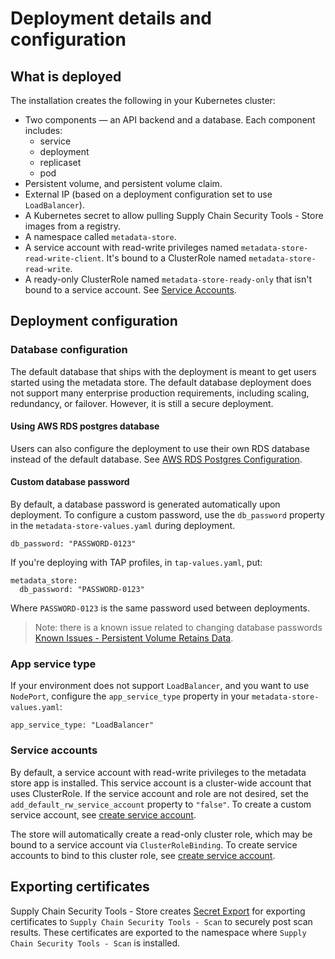 # Deployment details and configuration

## What is deployed

The installation creates the following in your Kubernetes cluster:

* Two components — an API backend and a database. 
  Each component includes:
    * service
    * deployment
    * replicaset
    * pod
* Persistent volume, and persistent volume claim.
* External IP (based on a deployment configuration set to use `LoadBalancer`).
* A Kubernetes secret to allow pulling Supply Chain Security Tools - Store images from a registry.
* A namespace called `metadata-store`.
* A service account with read-write privileges named `metadata-store-read-write-client`. It's bound to a ClusterRole named `metadata-store-read-write`.
* A ready-only ClusterRole named `metadata-store-ready-only` that isn't bound to a service account. See [Service Accounts](#service-accounts).

## <a id='configuration'></a> Deployment configuration
### Database configuration

The default database that ships with the deployment is meant to get users started using the metadata store. The default database deployment does not support many enterprise production requirements, including scaling, redundancy, or failover. However, it is still a secure deployment.

#### Using AWS RDS postgres database

Users can also configure the deployment to use their own RDS database instead of the default database. See [AWS RDS Postgres Configuration](use_aws_rds.md).

#### Custom database password

By default, a database password is generated automatically upon deployment. To configure a custom password, use the `db_password` property in the `metadata-store-values.yaml` during deployment.

```
db_password: "PASSWORD-0123"
```

If you're deploying with TAP profiles, in `tap-values.yaml`, put:

```
metadata_store:
  db_password: "PASSWORD-0123"
```

Where `PASSWORD-0123` is the same password used between deployments.

> Note: there is a known issue related to changing database passwords [Known Issues - Persistent Volume Retains Data](known_issues.md#persistent-volume-retains-data).

### App service type

If your environment does not support `LoadBalancer`, and you want to use `NodePort`, configure the `app_service_type` property in your `metadata-store-values.yaml`:

```
app_service_type: "LoadBalancer"
```

### <a id='service-accounts'></a>Service accounts

By default, a service account with read-write privileges to the metadata store app is installed. This service account is a cluster-wide account that uses ClusterRole. If the service account and role are not desired, set the `add_default_rw_service_account` property to `"false"`. To create a custom service account, see [create service account](create_service_account_access_token.md).

The store will automatically create a read-only cluster role, which may be bound to a service account via `ClusterRoleBinding`. To create service accounts to bind to this cluster role, see [create service account](create_service_account_access_token.md). 

## Exporting certificates

Supply Chain Security Tools - Store creates [Secret Export](https://github.com/vmware-tanzu/carvel-secretgen-controller/blob/develop/docs/secret-export.md) for exporting certificates to `Supply Chain Security Tools - Scan` to securely post scan results. These certificates are exported to the namespace where `Supply Chain Security Tools - Scan` is installed. 

